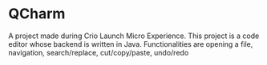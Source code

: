 # QCharm
A project made during Crio Launch Micro Experience. This project is a code editor whose backend is written in Java. Functionalities are opening a file, navigation, search/replace, cut/copy/paste, undo/redo
